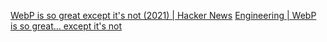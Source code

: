 
[WebP is so great except it's not (2021) | Hacker News](https://news.ycombinator.com/item?id=38653110)
[Engineering | WebP is so great… except it's not](https://eng.aurelienpierre.com/2021/10/webp-is-so-great-except-its-not/)
